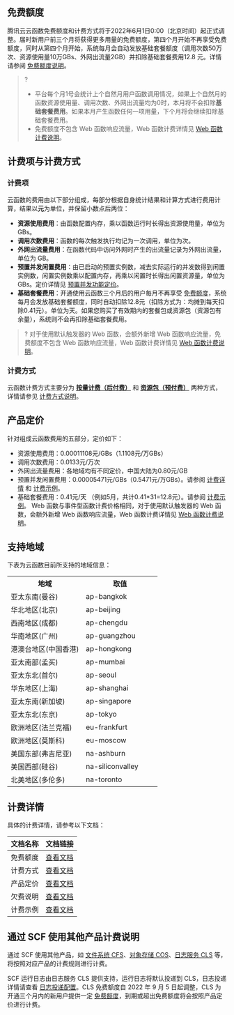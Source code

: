 
## 免费额度

腾讯云云函数免费额度和计费方式将于2022年6月1日0:00（北京时间）起正式调整。届时新用户前三个月将获得更多用量的免费额度，第四个月开始不再享受免费额度，同时从第四个月开始，系统每月会自动发放基础套餐额度（调用次数50万次、资源使用量10万GBs、外网出流量2GB）并扣除基础套餐费用12.8 元。详情请参阅 [免费额度说明](https://cloud.tencent.com/document/product/583/12282)。
>? 
>- 平台每个月1号会统计上个自然月用户函数调用情况，如果上个自然月的函数资源使用量、调用次数、外网出流量均为0时，本月将不会扣除**基础套餐费用**。如果本月产生函数任何一项用量，下个月将会继续扣除基础套餐费用。
>- 免费额度不包含 Web 函数响应流量，Web 函数计费详情见 [Web 函数计费说明](https://cloud.tencent.com/document/product/583/66237)。


## 计费项与计费方式
### 计费项
云函数的费用由以下部分组成，每部分根据自身统计结果和计算方式进行费用计算，结果以**元**为单位，并保留小数点后两位：

- **资源使用费用**：由函数配置内存，乘以函数运行时长得出资源使用量，单位为 GBs。
- **调用次数费用**：函数的每次触发执行均记为一次调用，单位为次。
- **外网出流量费用**：在函数代码中访问外网时产生的出流量记录为外网出流量，单位为 GB。
- **预置并发闲置费用**：由已启动的预置实例数，减去实际运行的并发数得到闲置实例数，闲置实例数乘以配置内存，再乘以闲置时长得出闲置资源量，单位为 GBs。定价详情见 [预置并发功能定价](https://cloud.tencent.com/document/product/583/63076)。
- **基础套餐费用**：开通使用云函数三个月后的用户每月不再享受 [免费额度](https://cloud.tencent.com/document/product/583/12282)，系统每月会发放基础套餐额度，同时自动扣除12.8元（扣除方式为：均摊到每天扣除0.41元）。单位为天。如果您购买了有效期内的套餐包或资源包（资源包有余量），系统则不会再扣除基础套餐费用。


>? 对于使用默认触发器的 Web 函数，会额外新增 Web 函数响应流量，免费额度不包含 Web 函数响应流量，Web 函数计费详情见 [Web 函数计费说明](https://cloud.tencent.com/document/product/583/66237)。
>
### 计费方式
云函数计费方式主要分为 [**按量计费（后付费）**](https://cloud.tencent.com/document/product/583/12284) 和 [**资源包（预付费）**](https://cloud.tencent.com/document/product/583/61679) 两种方式，详情请参见 [计费方式说明](https://cloud.tencent.com/document/product/583/61678)。

## 产品定价

针对组成云函数费用的五部分，定价如下：

- 资源使用费用：0.00011108元/GBs（1.1108元/万GBs）
- 调用次数费用：0.0133元/万次
- 外网出流量费用：各地域均有不同定价，中国大陆为0.80元/GB
- 预置并发闲置费用：0.00005471元/GBs（0.5471元/万GBs）。请参阅 [计费详情](https://cloud.tencent.com/document/product/583/12284#.E9.A2.84.E7.BD.AE.E5.B9.B6.E5.8F.91.E9.97.B2.E7.BD.AE.E8.B4.B9.E7.94.A8) 和 [计费示例](https://cloud.tencent.com/document/product/583/12285#.E9.A2.84.E7.BD.AE.E5.B9.B6.E5.8F.91.E9.97.B2.E7.BD.AE.E8.B4.B9.E7.94.A8)。
- 基础套餐费用：0.41元/天 （例如5月，共计0.41*31=12.8元）。请参阅 [计费示例](https://cloud.tencent.com/document/product/583/12285#.E9.A2.84.E7.BD.AE.E5.B9.B6.E5.8F.91.E9.97.B2.E7.BD.AE.E8.B4.B9.E7.94.A8)。
Web 函数与事件型函数计费价格相同，对于使用默认触发器的 Web 函数，会额外新增 Web 函数响应流量，Web 函数计费详情见 [Web 函数计费说明](https://cloud.tencent.com/document/product/583/66237)。

## 支持地域
下表为云函数目前所支持的地域信息：
<table>
<tr>
<th width="50%">地域</th><th width="50%">取值</th>
</tr>
  <tr>
    <td>亚太东南(曼谷)</td>
    <td>ap-bangkok</td>
  </tr>
  <tr>
    <td>华北地区(北京)</td>
    <td>ap-beijing</td>
  </tr>
  <tr>
    <td>西南地区(成都)</td>
    <td>ap-chengdu</td>
  </tr>
  <tr>
    <td>华南地区(广州)</td>
    <td>ap-guangzhou</td>
  </tr>
  <tr>
    <td>港澳台地区(中国香港)</td>
    <td>ap-hongkong</td>
  </tr>
  <tr>
    <td>亚太南部(孟买)</td>
    <td>ap-mumbai</td>
  </tr>
  <tr>
    <td>亚太东北(首尔)</td>
    <td>ap-seoul</td>
  </tr>
  <tr>
    <td>华东地区(上海)</td>
    <td>ap-shanghai</td>
  </tr>
  <tr>
    <td>亚太东南(新加坡)</td>
    <td>ap-singapore</td>
  </tr>
  <tr>
    <td>亚太东北(东京)</td>
    <td>ap-tokyo</td>
  </tr>
  <tr>
    <td>欧洲地区(法兰克福)</td>
    <td>eu-frankfurt</td>
  </tr>
  <tr>
    <td>欧洲地区(莫斯科)</td>
    <td>eu-moscow</td>
  </tr>
  <tr>
    <td>美国东部(弗吉尼亚)</td>
    <td>na-ashburn</td>
  </tr>
  <tr>
    <td>美国西部(硅谷)</td>
    <td>na-siliconvalley</td>
  </tr>
  <tr>
    <td>北美地区(多伦多)</td>
    <td>na-toronto</td>
  </tr>
</table>



## 计费详情

具体的计费详情，请参考以下文档：

<table>
<thead>
<tr>
<th width="50%">文档名称</th>
<th width="50%">文档链接</th>
</tr>
</thead>
<tbody><tr>
<td>免费额度</td>
<td><a href="https://cloud.tencent.com/document/product/583/12282" target="_blank">查看文档</a></td>
</tr>
<tr>
<td>计费方式</td>
<td><a href="https://cloud.tencent.com/document/product/583/61678" target="_blank">查看文档</a></td>
</tr>
<tr>
<td>产品定价</td>
<td><a href="https://cloud.tencent.com/document/product/583/12281" target="_blank">查看文档</a></td>
</tr>
<tr>
<td>欠费说明</td>
<td><a href="https://cloud.tencent.com/document/product/583/12283" target="_blank">查看文档</a></td>
</tr>
<tr>
<td>计费示例</td>
<td><a href="https://cloud.tencent.com/document/product/583/12285" target="_blank">查看文档</a></td>
</tr>
</tbody></table>

## 通过 SCF 使用其他产品计费说明
通过 SCF 使用其他产品，如 [文件系统 CFS](https://cloud.tencent.com/document/product/582/9553)、[对象存储 COS](https://cloud.tencent.com/document/product/436/16871)、[日志服务 CLS](https://cloud.tencent.com/document/product/614/11254) 等，将按照对应产品的计费规则进行计费。

SCF 运行日志由日志服务 CLS 提供支持，运行日志将默认投递到 CLS，日志投递详情请查看 [日志投递配置](https://cloud.tencent.com/document/product/583/52644)。CLS 免费额度自 2022 年 9 月 5 日起调整，CLS 为开通三个月内的新用户提供一定 [免费额度](https://cloud.tencent.com/document/product/614/47116)，到期或超出免费额度将会按照产品定价进行计费。
